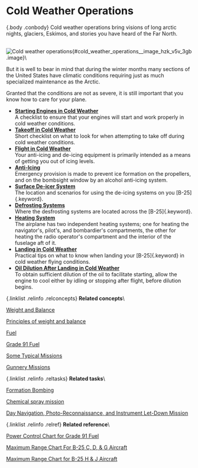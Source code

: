 
Cold Weather Operations
=======================

 {.body .conbody}
Cold weather operations bring visions of long arctic nights, glaciers,
Eskimos, and stories you have heard of the Far North.

\
![Cold weather
operations](../images/cold_weather_ops.png){#cold_weather_operations__image_hzk_v5v_3gb
.image}\

But it is well to bear in mind that during the winter months many
sections of the United States have climatic conditions requiring just as
much specialized maintenance as the Arctic.

Granted that the conditions are not as severe, it is still important
that you know how to care for your plane.


-   **[Starting Engines in Cold
    Weather](../mdita/starting_engines_in_cold_weather.md)**\
    A checklist to ensure that your engines will start and work properly
    in cold weather conditions.
-   **[Takeoff in Cold
    Weather](../mdita/takeoff_in_cold_weather.md)**\
    Short checklist on what to look for when attempting to take off
    during cold weather conditions.
-   **[Flight in Cold Weather](../mdita/flight_in_cold_weather.md)**\
    Your anti-icing and de-icing equipment is primarily intended as a
    means of getting you out of icing levels.
-   **[Anti-Icing](../mdita/anti_icing.md)**\
    Emergency provision is made to prevent ice formation on the
    propellers, and on the bombsight window by an alcohol anti-icing
    system.
-   **[Surface De-icer System](../mdita/surface_de_icer_system.md)**\
    The location and scenarios for using the de-icing systems on you
    [B-25]{.keyword}.
-   **[Defrosting Systems](../mdita/defrosting_systems.md)**\
    Where the desfrosting systems are located across the
    [B-25]{.keyword}.
-   **[Heating System](../mdita/heating_system.md)**\
    The airplane has two independent heating systems; one for heating
    the navigator\'s, pilot\'s, and bombardier\'s compartments, the
    other for heating the radio operator\'s compartment and the interior
    of the fuselage aft of it.
-   **[Landing in Cold
    Weather](../mdita/landing_in_cold_weather.md)**\
    Practical tips on what to know when landing your [B-25]{.keyword} in
    cold weather flying conditions.
-   **[Oil Dilution After Landing in Cold
    Weather](../mdita/oil_dilution_after_landing_in_cold_weather.md)**\
    To obtain sufficient dilution of the oil to facilitate starting,
    allow the engine to cool either by idling or stopping after flight,
    before dilution begins.

 {.linklist .relinfo .relconcepts}
**Related concepts**\

<div>

[Weight and
Balance](../mdita/WeightAndBalance.md "The day when a pilot flew by guesswork is past. One by one the decisions that were made by intuition, hunches, and guesswork have been taken over by an orderly system based on knowledge and understanding. Invariably this has resulted in greater safety and operating efficiency.")

</div>

<div>

[Principles of weight and
balance](../mdita/PrinciplesOfWeightAndBalance.md "Understanding proper balance and the center of gravity of a B-25, and how to correctly determine the total weight and its distribution on board the aircraft.")

</div>

<div>

[Fuel](../mdita/fuel.md "Information on the fuel required for the B-25, and how to determine the maximum flight range for the aircraft under different conditions.")

</div>

<div>

[Grade 91
Fuel](../mdita/grade_91_fuel.md "With our entry into World War II, and our operations on fighting fronts the length and breadth of the world, it became apparent that we could not produce high-octane fuels quickly enough to meet the demand.")

</div>

<div>

[Some Typical
Missions](../mdita/some_typical_missions.md "The types of practice missions you can expect when learning the B-25.")

</div>

<div>

[Gunnery
Missions](../mdita/gunnery_missions.md "In this and all ensuing gunnery missions when both ground and water targets are used, extreme care must be exercised to see that the field of fire is clear of other planes.")

</div>


 {.linklist .relinfo .reltasks}
**Related tasks**\

<div>

[Formation
Bombing](../mdita/formation_bombing.md "This is a day, 6-ship formation bombing mission.")

</div>

<div>

[Chemical spray
mission](../mdita/ChemicalSprayMission.md "Background and expectations on the chemical spray missions.")

</div>

<div>

[Day Navigation, Photo-Reconnaissance, and Instrument Let-Down
Mission](../mdita/day_navigation_photo_reconnaissance_and_instrument_let_down_mission.md "How this mission works and what's expected of every crew member.")

</div>


 {.linklist .relinfo .relref}
**Related reference**\

<div>

[Power Control Chart for Grade 91
Fuel](../mdita/power_control_chart_for_grade_91_fuel.md "What you can expect when flying the B-25 using Grade 91 fuel.")

</div>

<div>

[Maximum Range Chart For B-25 C, D, & G
Aircraft](../mdita/maximum_range_chart_for_b_25_c_d_and_g_aircraft.md "Information on the maximum range for the C, D, and G models of the B-25.")

</div>

<div>

[Maximum Range Chart for B-25 H & J
Aircraft](../mdita/maximum_range_chart_for_b_25_h_and_j_aircraft.md "Information on the maximum range for the H and J models of the B-25.")

</div>


